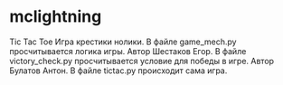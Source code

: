 # mclightning
Tic Tac Toe
Игра крестики нолики.
В файле game_mech.py просчитывается логика игры. Автор Шестаков Егор.
В файле victory_check.py просчитывается условие для победы в игре. Автор Булатов Антон.
В файле tictac.py происходит сама игра.
